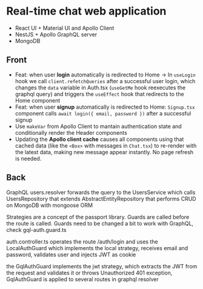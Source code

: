 # Real-time chat web application

- React UI + Material UI and Apollo Client
- NestJS + Apollo GraphQL server
- MongoDB

## Front

- Feat: when user **login** automatically is redirected to Home -> In `useLogin` hook we call `client.refetchQueries` after a successful user login, which changes the `data` variable in Auth.tsx (`useGetMe` hook reexecutes the graphql query) and triggers the `useEffect` hook that redirects to the Home component
- Feat: when user **signup** automatically is redirected to Home: `Signup.tsx` component calls `await login({ email, password })` after a successful signup
- Use `makeVar` from Apollo Client to mantain authentication state and conditionally render the Header components
- Updating the **Apollo client cache** causes all components using that cached data (like the `<Box>` with messages in `Chat.tsx`) to re-render with the latest data, making new message appear instantly. No page refresh is needed.

## Back

GraphQL users.resolver forwards the query to the UsersService which calls UsersRepository that extends AbstractEntityRepository that performs CRUD on MongoDB with mongoose ORM

Strategies are a concept of the passport library.
Guards are called before the route is called. Guards need to be changed a bit to work with GraphQL, check gql-auth.guard.ts

auth.controller.ts operates the route /auth/login and uses the LocalAuthGuard which implements the local strategy, receives email and password, validates user and injects JWT as cookie

the GqlAuthGuard implements the jwt strategy, which extracts the JWT from the request and validates it or throws Unauthorized 401 exception, GqlAuthGuard is applied to several routes in graphql resolver
